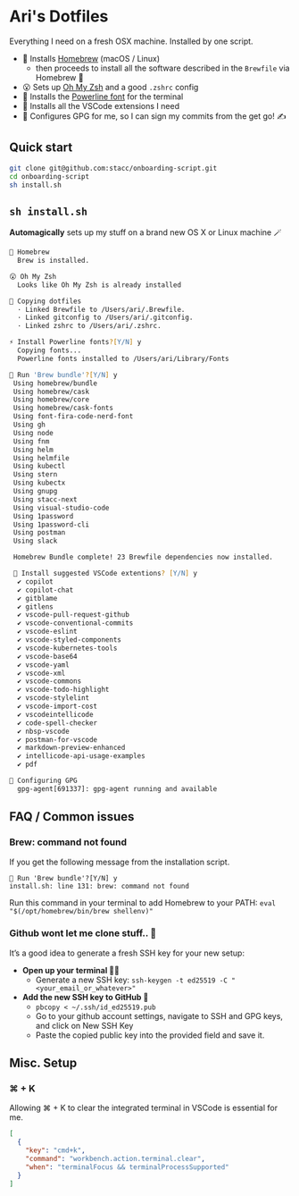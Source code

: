 # Ari's Dotfiles

Everything I need on a fresh OSX machine. Installed by one script.


* 🍺 Installs [Homebrew](https://brew.sh/) (macOS / Linux)
  * then proceeds to install all the software described in the `Brewfile` via Homebrew 🤝
* 😮 Sets up [Oh My Zsh](https://ohmyz.sh/) and a good `.zshrc` config
* 🔌 Installs the [Powerline font](https://github.com/powerline/fonts)  for the terminal
* 🧩 Installs all the VSCode extensions I need
* 🔑 Configures GPG for me, so I can sign my commits from the get go! ✍️

## Quick start

```bash
git clone git@github.com:stacc/onboarding-script.git
cd onboarding-script
sh install.sh
```

## `sh install.sh`

**Automagically** sets up my stuff on a brand new OS X or Linux machine 🪄

```zsh
🍺 Homebrew
  Brew is installed.

😮 Oh My Zsh
  Looks like Oh My Zsh is already installed

🔗 Copying dotfiles
  · Linked Brewfile to /Users/ari/.Brewfile.
  · Linked gitconfig to /Users/ari/.gitconfig.
  · Linked zshrc to /Users/ari/.zshrc.

⚡️ Install Powerline fonts?[Y/N] y
  Copying fonts...
  Powerline fonts installed to /Users/ari/Library/Fonts

🍻 Run 'Brew bundle'?[Y/N] y
 Using homebrew/bundle
 Using homebrew/cask
 Using homebrew/core
 Using homebrew/cask-fonts
 Using font-fira-code-nerd-font
 Using gh
 Using node
 Using fnm
 Using helm
 Using helmfile
 Using kubectl
 Using stern
 Using kubectx
 Using gnupg
 Using stacc-next
 Using visual-studio-code
 Using 1password
 Using 1password-cli
 Using postman
 Using slack

 Homebrew Bundle complete! 23 Brewfile dependencies now installed.

 🧩 Install suggested VSCode extentions? [Y/N] y
  ✔ copilot
  ✔ copilot-chat
  ✔ gitblame
  ✔ gitlens
  ✔ vscode-pull-request-github
  ✔ vscode-conventional-commits
  ✔ vscode-eslint
  ✔ vscode-styled-components
  ✔ vscode-kubernetes-tools
  ✔ vscode-base64
  ✔ vscode-yaml
  ✔ vscode-xml
  ✔ vscode-commons
  ✔ vscode-todo-highlight
  ✔ vscode-stylelint
  ✔ vscode-import-cost
  ✔ vscodeintellicode
  ✔ code-spell-checker
  ✔ nbsp-vscode
  ✔ postman-for-vscode
  ✔ markdown-preview-enhanced
  ✔ intellicode-api-usage-examples
  ✔ pdf

🔑 Configuring GPG
  gpg-agent[691337]: gpg-agent running and available
```

## FAQ  / Common issues

### Brew: command not found
If you get the following message from the installation script.

```shell
🍻 Run 'Brew bundle'?[Y/N] y
install.sh: line 131: brew: command not found
```

Run this command in your terminal to add Homebrew to your PATH:
`eval "$(/opt/homebrew/bin/brew shellenv)"`

### Github wont let me clone stuff.. 🥲
It’s a good idea to generate a fresh SSH key for your new setup:

* **Open up your terminal 🧑‍💻**
  * Generate a new SSH key: `ssh-keygen -t ed25519 -C "<your_email_or_whatever>"`
* **Add the new SSH key to GitHub 🔐**
  * `pbcopy < ~/.ssh/id_ed25519.pub`
  * Go to your github account settings, navigate to SSH and GPG keys, and click on New SSH Key
  * Paste the copied public key into the provided field and save it.


## Misc. Setup

### ⌘ + K
Allowing ⌘ + K to clear the integrated terminal in VSCode is essential for me.

```json
[
  {
    "key": "cmd+k",
    "command": "workbench.action.terminal.clear",
    "when": "terminalFocus && terminalProcessSupported"
  }
]
```
